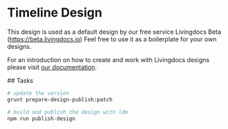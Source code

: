 # Timeline Design

This design is used as a default design by our free service Livingdocs Beta (https://beta.livingdocs.io)
Feel free to use it as a boilerplate for your own designs.

For an introduction on how to create and work with Livingdocs designs please visit [our documentation](https://github.com/upfrontIO/livingdocs/blob/master/public/design/create_designs.md).

## Tasks

```bash
# update the version
grunt prepare-design-publish:patch

# build and publish the design with ldm
npm run publish-design
```
